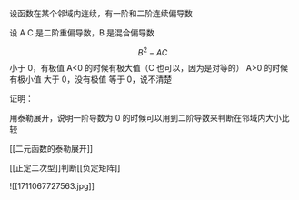 设函数在某个邻域内连续，有一阶和二阶连续偏导数

设 A C 是二阶重偏导数，B 是混合偏导数

$$
B^{2}-AC
$$
小于 0，有极值
	A<0 的时候有极大值（C 也可以，因为是对等的）
	A>0 的时候有极小值
大于 0，没有极值
等于 0，说不清楚

证明：

用泰勒展开，说明一阶导数为 0 的时候可以用到二阶导数来判断在邻域内大小比较

[[二元函数的泰勒展开]]

[[正定二次型]]判断[[负定矩阵]]


![[1711067727563.jpg]]

